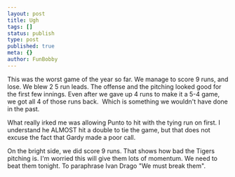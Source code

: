 ```yaml
---
layout: post
title: Ugh
tags: []
status: publish
type: post
published: true
meta: {}
author: FunBobby
---
```

This was the worst game of the year so far. We manage to score 9 runs, and lose. We blew 2 5 run leads. The offense and the pitching looked good for the first few innings. Even after we gave up 4 runs to make it a 5-4 game, we got all 4 of those runs back.  Which is something we wouldn't have done in the past.

What really irked me was allowing Punto to hit with the tying run on first. I understand he ALMOST hit a double to tie the game, but that does not excuse the fact that Gardy made a poor call. 

On the bright side, we did score 9 runs. That shows how bad the Tigers pitching is. I'm worried this will give them lots of momentum. We need to beat them tonight. To paraphrase Ivan Drago "We must break them".
